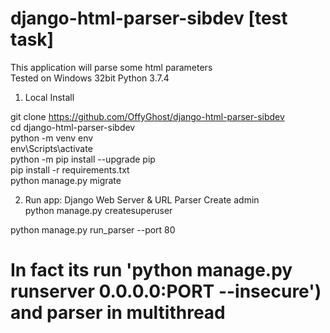 # django-html-parser-sibdev [test task]

This application will parse some html parameters<br>
Tested on Windows 32bit Python 3.7.4

1. Local Install

git clone https://github.com/OffyGhost/django-html-parser-sibdev<br>
cd django-html-parser-sibdev<br>
python -m venv env<br>
env\Scripts\activate<br>
python -m pip install --upgrade pip<br>
pip install -r requirements.txt<br>
python manage.py migrate<br>

2. Run app: Django Web Server & URL Parser
Create admin<br>
python manage.py createsuperuser



python manage.py run_parser --port 80

# In fact its run 'python manage.py runserver 0.0.0.0:PORT --insecure') and parser in multithread
